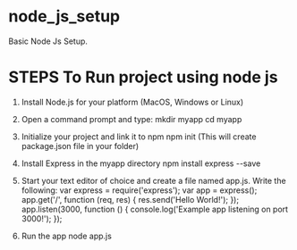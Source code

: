 # node_js_setup
Basic Node Js Setup. 

# STEPS To Run project using node js

1. Install Node.js for your platform (MacOS, Windows or Linux)

2. Open a command prompt and type:
    mkdir myapp
    cd myapp
    
3. Initialize your project and link it to npm
    npm init
    (This will create package.json file in your folder)
    
4. Install Express in the myapp directory
    npm install express --save
    
5. Start your text editor of choice and create a file named app.js.
    Write the following:
    var express = require('express');
    var app = express();
    app.get('/', function (req, res) {
      res.send('Hello World!');
    });
    app.listen(3000, function () {
      console.log('Example app listening on port 3000!');
    });
    
 6. Run the app
    node app.js
